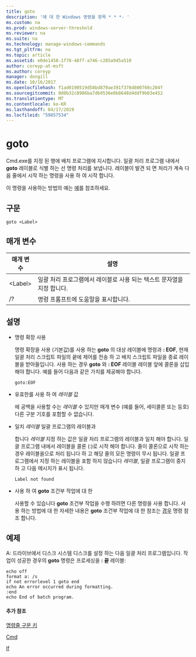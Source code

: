```yaml
---
title: goto
description: '에 대 한 Windows 명령을 항목 * * *- '
ms.custom: na
ms.prod: windows-server-threshold
ms.reviewer: na
ms.suite: na
ms.technology: manage-windows-commands
ms.tgt_pltfrm: na
ms.topic: article
ms.assetid: e0de1458-1f78-48ff-a746-c285a945a510
author: coreyp-at-msft
ms.author: coreyp
manager: dongill
ms.date: 10/16/2017
ms.openlocfilehash: f1ad0190519d58bd879ae391f378d800760c204f
ms.sourcegitcommit: 0d0b32c8986ba7db9536e0b8648d4ddf9b03e452
ms.translationtype: MT
ms.contentlocale: ko-KR
ms.lasthandoff: 04/17/2019
ms.locfileid: "59857534"
---
```

# <a name="goto"></a>goto



Cmd.exe를 지정 된 행에 배치 프로그램에 지시합니다. 일괄 처리 프로그램 내에서 **goto** 레이블로 식별 하는 선 명령 처리를 보냅니다. 레이블이 발견 되 면 처리가 계속 다음 줄에서 시작 하는 명령을 사용 하 여 시작 합니다.

이 명령을 사용하는 방법의 예는 [예](#BKMK_examples)를 참조하세요.

## <a name="syntax"></a>구문

```
goto <Label> 
```

## <a name="parameters"></a>매개 변수

|매개 변수|설명|
|---------|-----------|
|\<Label>|일괄 처리 프로그램에서 레이블로 사용 되는 텍스트 문자열을 지정 합니다.|
|/?|명령 프롬프트에 도움말을 표시합니다.|

## <a name="remarks"></a>설명

-   명령 확장 사용

    명령 확장을 사용 (기본값)를 사용 하는 **goto** 의 대상 레이블에 명령과 **: EOF**, 현재 일괄 처리 스크립트 파일의 끝에 제어를 전송 하 고 배치 스크립트 파일을 종료 레이블을 받아들입니다. 사용 하는 경우 **goto** 와 **: EOF** 레이블 레이블 앞에 콜론을 삽입 해야 합니다. 예를 들어 다음과 같은 가치를 제공해야 합니다.  
    ```
    goto:EOF
    ```  
-   유효한를 사용 하 여 *레이블* 값

    에 공백을 사용할 수는 *레이블* 수 있지만 매개 변수 (예를 들어, 세미콜론 또는 등호) 다른 구분 기호를 포함할 수 없습니다.
-   일치 *레이블* 일괄 프로그램의 레이블과

    합니다 *레이블* 지정 하는 값은 일괄 처리 프로그램의 레이블과 일치 해야 합니다. 일괄 프로그램 내에서 레이블을 콜론 (:)로 시작 해야 합니다. 줄이 콜론으로 시작 하는 경우 레이블을으로 처리 됩니다 하 고 해당 줄의 모든 명령이 무시 됩니다. 일괄 프로그램에서 지정 하는 레이블을 포함 하지 않습니다 *레이블*, 일괄 프로그램이 중지 하 고 다음 메시지가 표시 됩니다.  
    ```
    Label not found
    ```  
-   사용 하 여 **goto** 조건부 작업에 대 한

    사용할 수 있습니다 **goto** 조건부 작업을 수행 하려면 다른 명령을 사용 합니다. 사용 하는 방법에 대 한 자세한 내용은 **goto** 조건부 작업에 대 한 참조는 [경우](if.md) 명령 참조 합니다.

## <a name="BKMK_examples"></a>예제

A: 드라이브에서 디스크 시스템 디스크를 설정 하는 다음 일괄 처리 프로그램입니다. 작업이 성공한 경우의 **goto** 명령은 프로세싱을 **: 끝** 레이블:
```
echo off
format a: /s
if not errorlevel 1 goto end
echo An error occurred during formatting.
:end
echo End of batch program. 
```

#### <a name="additional-references"></a>추가 참조

[명령줄 구문 키](command-line-syntax-key.md)

[Cmd](cmd.md)

[If](if.md)